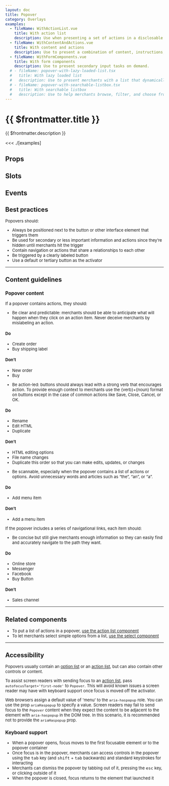 ```yaml
---
layout: doc
title: Popover
category: Overlays
examples:
  - fileName: WithActionList.vue
    title: With action list
    description: Use when presenting a set of actions in a disclosable menu.
  - fileName: WithContentAndActions.vue 
    title: With content and actions
    description: Use to present a combination of content, instructions, and actions in a panel for tasks that are of low or secondary importance to the current page. When used this way, popovers provide useful entry points to related features without overwhelming merchants.
  - fileName: WithFormComponents.vue
    title: With form components
    description: Use to present secondary input tasks on demand.
  # - fileName: popover-with-lazy-loaded-list.tsx
  #   title: With lazy loaded list
  #   description: Use to present merchants with a list that dynamically loads more items on scroll or arrow down.
  # - fileName: popover-with-searchable-listbox.tsx
  #   title: With searchable listbox
  #   description: Use to help merchants browse, filter, and choose from a list of options.
---
```


# {{ $frontmatter.title }}

<Lede>

{{ $frontmatter.description }}

</Lede>

<Examples>

<<< ./[examples]

</Examples>

## Props

<PropsTable />

## Slots

<SlotsTable />

## Events

<EventsTable />

<div style="font-size: 0.8125rem">

## Best practices

Popovers should:

- Always be positioned next to the button or other interface element that triggers them
- Be used for secondary or less important information and actions since they’re hidden until merchants hit the trigger
- Contain navigation or actions that share a relationships to each other
- Be triggered by a clearly labeled button
- Use a default or tertiary button as the activator

---

## Content guidelines

### Popover content

If a popover contains actions, they should:

- Be clear and predictable: merchants should be able to anticipate what will happen when they click on an action item. Never deceive merchants by mislabeling an action.

<DoDont>

#### Do

- Create order
- Buy shipping label

#### Don’t

- New order
- Buy

</DoDont>

- Be action-led: buttons should always lead with a strong verb that encourages action. To provide enough context to merchants use the \{verb\}+\{noun\} format on buttons except in the case of common actions like Save, Close, Cancel, or OK.

<DoDont>

#### Do

- Rename
- Edit HTML
- Duplicate

#### Don’t

- HTML editing options
- File name changes
- Duplicate this order so that you can make edits, updates, or changes

</DoDont>

- Be scannable, especially when the popover contains a list of actions or options. Avoid unnecessary words and articles such as “the”, “an”, or “a”.

<DoDont>

#### Do

- Add menu item

#### Don’t

- Add a menu item

</DoDont>

If the popover includes a series of navigational links, each item should:

- Be concise but still give merchants enough information so they can easily find and accurately navigate to the path they want.

<DoDont>

#### Do

- Online store
- Messenger
- Facebook
- Buy Button

#### Don’t

- Sales channel

</DoDont>

---

## Related components

- To put a list of actions in a popover, [use the action list component](/components/ActionList)
- To let merchants select simple options from a list, [use the select component](/components/Select)

---

## Accessibility

Popovers usually contain an [option list](/components/OptionList) or an [action list](/components/ActionList), but can also contain other controls or content.

To assist screen readers with sending focus to an [action list](/components/ActionList), pass `autofocusTarget='first-node'` to `Popover`. This will avoid known issues a screen reader may have with keyboard support once focus is moved off the activator.

Web browsers assign a default value of 'menu' to the `aria-haspopup` role. You can use the prop `ariaHaspopup` to specify a value. Screen readers may fail to send focus to the `Popover` content when they expect the content to be adjacent to the element with `aria-haspopup` in the DOM tree. In this scenario, it is recommended not to provide the `ariaHaspopup` prop.

### Keyboard support

- When a popover opens, focus moves to the first focusable element or to the popover container
- Once focus is in the popover, merchants can access controls in the popover using the <kbd>tab</kbd> key (and <kbd>shift</kbd> + <kbd>tab</kbd> backwards) and standard keystrokes for interacting
- Merchants can dismiss the popover by tabbing out of it, pressing the <kbd>esc</kbd> key, or clicking outside of it
- When the popover is closed, focus returns to the element that launched it

</div>
